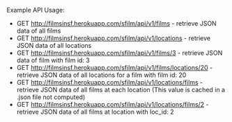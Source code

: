 
Example API Usage:
* GET http://filmsinsf.herokuapp.com/sfilm/api/v1/films      -   retrieve JSON data of all films
* GET http://filmsinsf.herokuapp.com/sfilm/api/v1/locations  -   retrieve JSON data of all locations
* GET http://filmsinsf.herokuapp.com/sfilm/api/v1/films/3 - retrieve JSON data of film with film id: 3
* GET http://filmsinsf.herokuapp.com/sfilm/api/v1/films/locations/20  - retrieve JSON data of all locations for a film with film id: 20
* GET http://filmsinsf.herokuapp.com/sfilm/api/v1/locations/films - retrieve JSON data of all films at each location (This value is cached in a .json file not computed)
* GET http://filmsinsf.herokuapp.com/sfilm/api/v1/locations/films/2 - retrieve JSON data of all films at location with loc_id: 2

